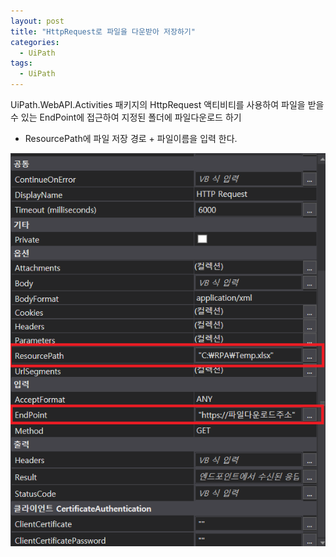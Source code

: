 ```yaml
---
layout: post
title: "HttpRequest로 파일을 다운받아 저장하기"
categories:
  - UiPath
tags:
  - UiPath
---
```


UiPath.WebAPI.Activities 패키지의 HttpRequest 액티비티를 사용하여 파일을 받을수 있는 EndPoint에 접근하여
지정된 폴더에 파일다운로드 하기

* ResourcePath에 파일 저장 경로 + 파일이름을 입력 한다.

![](/assets/uipath/httprequest_filedownload.png)